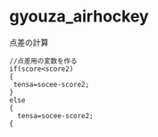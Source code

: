 # gyouza_airhockey

点差の計算
```
//点差用の変数を作る
if(score<score2)
{
 tensa=socee-score2;
}
else
{
  tensa=socee-score2;
{
```
